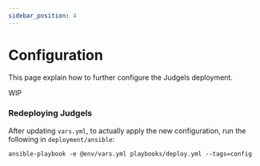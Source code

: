 ```yaml
---
sidebar_position: 4
---
```


# Configuration

This page explain how to further configure the Judgels deployment.

WIP

### Redeploying Judgels

After updating `vars.yml`, to actually apply the new configuration, run the following in `deployment/ansible`:

```
ansible-playbook -e @env/vars.yml playbooks/deploy.yml --tags=config
```

